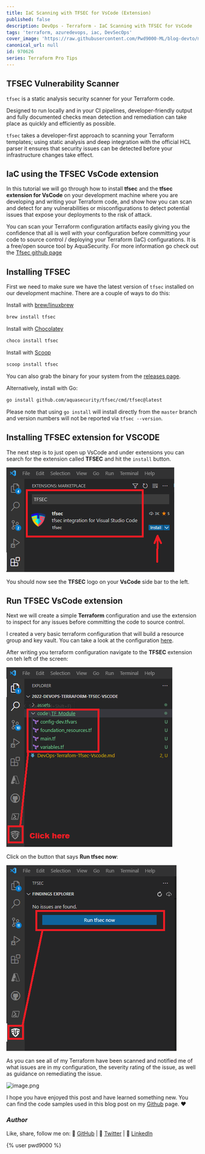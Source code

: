 ```yaml
---
title: IaC Scanning with TFSEC for VsCode (Extension)
published: false
description: DevOps - Terraform - IaC Scanning with TFSEC for VsCode
tags: 'terraform, azuredevops, iac, DevSecOps'
cover_image: 'https://raw.githubusercontent.com/Pwd9000-ML/blog-devto/main/posts/2022-DevOps-Terraform-Tfsec-Vscode/assets/main-tfsec.png'
canonical_url: null
id: 970626
series: Terraform Pro Tips
---
```


## TFSEC Vulnerability Scanner  

`tfsec` is a static analysis security scanner for your Terraform code.  

Designed to run locally and in your CI pipelines, developer-friendly output and fully documented checks mean detection and remediation can take place as quickly and efficiently as possible.  

`tfsec` takes a developer-first approach to scanning your Terraform templates; using static analysis and deep integration with the official HCL parser it ensures that security issues can be detected before your infrastructure changes take effect.  

## IaC using the TFSEC VsCode extension

In this tutorial we will go through how to install **tfsec** and the **tfsec extension for VsCode** on your development machine where you are developing and writing your Terraform code, and show how you can scan and detect for any vulnerabilities or misconfigurations to detect potential issues that expose your deployments to the risk of attack.  

You can scan your Terraform configuration artifacts easily giving you the confidence that all is well with your configuration before committing your code to source control / deploying your Terraform (IaC) configurations. It is a free/open source tool by AquaSecurity. For more information go check out the [Tfsec github page](https://github.com/aquasecurity/tfsec)

## Installing TFSEC

First we need to make sure we have the latest version of `tfsec` installed on our development machine. There are a couple of ways to do this:  

Install with [brew/linuxbrew](https://brew.sh)

```bash
brew install tfsec
```

Install with [Chocolatey](https://chocolatey.org/)

```cmd
choco install tfsec
```

Install with [Scoop](https://scoop.sh/)

```cmd
scoop install tfsec
```

You can also grab the binary for your system from the [releases page](https://github.com/aquasecurity/tfsec/releases).

Alternatively, install with Go:

```bash
go install github.com/aquasecurity/tfsec/cmd/tfsec@latest
```

Please note that using `go install` will install directly from the `master` branch and version numbers will not be reported via `tfsec --version`.  

## Installing TFSEC extension for VSCODE  

The next step is to just open up VsCode and under extensions you can search for the extension called **TFSEC** and hit the `install` button.  

![image.png](https://raw.githubusercontent.com/Pwd9000-ML/blog-devto/main/posts/2022-DevOps-Terraform-Tfsec-Vscode/assets/install.png)

You should now see the **TFSEC** logo on your **VsCode** side bar to the left.  

## Run TFSEC VsCode extension

Next we will create a simple **Terraform** configuration and use the extension to inspect for any issues before committing the code to source control.  

I created a very basic terraform configuration that will build a resource group and key vault. You can take a look at the configuration [here](https://raw.githubusercontent.com/Pwd9000-ML/blog-devto/main/posts/2022-DevOps-Terraform-Tfsec-Vscode/code/TF_Module).  

After writing you terraform configuration navigate to the **TFSEC** extension on teh left of the screen:

![image.png](https://raw.githubusercontent.com/Pwd9000-ML/blog-devto/main/posts/2022-DevOps-Terraform-Tfsec-Vscode/assets/nav.png)

Click on the button that says **Run tfsec now**:

![image.png](https://raw.githubusercontent.com/Pwd9000-ML/blog-devto/main/posts/2022-DevOps-Terraform-Tfsec-Vscode/assets/run.png)

As you can see all of my Terraform have been scanned and notified me of what issues are in my configuration, the severity rating of the issue, as well as guidance on remediating the issue.

![image.png](![image.png](https://raw.githubusercontent.com/Pwd9000-ML/blog-devto/main/posts/2022-DevOps-Terraform-Tfsec-Vscode/assets/result.png))

I hope you have enjoyed this post and have learned something new. You can find the code samples used in this blog post on my [Github](https://github.com/Pwd9000-ML/blog-devto/tree/main/posts/2022-DevOps-Terraform-Tfsec-Vscode/code) page. :heart:

### _Author_

Like, share, follow me on: :octopus: [GitHub](https://github.com/Pwd9000-ML) | :penguin: [Twitter](https://twitter.com/pwd9000) | :space_invader: [LinkedIn](https://www.linkedin.com/in/marcel-l-61b0a96b/)

{% user pwd9000 %}

